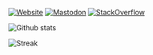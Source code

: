[![Website](https://img.shields.io/badge/Web-toby.ink-brightgreen)](https://toby.ink/) 
[![Mastodon](https://img.shields.io/mastodon/follow/109586327020084318?domain=https%3A%2F%2Ftoots.toby.ink&style=social)](https://toots.toby.ink/@tobyink) 
[![StackOverflow](https://img.shields.io/stackexchange/stackoverflow/r/1990570)](https://stackoverflow.com/users/1990570/tobyink)

![Github stats](https://github-readme-stats.vercel.app/api?username=tobyink&count_private=true&show_icons=true)

![Streak](https://streak-stats.demolab.com/?user=tobyink&type=png)
